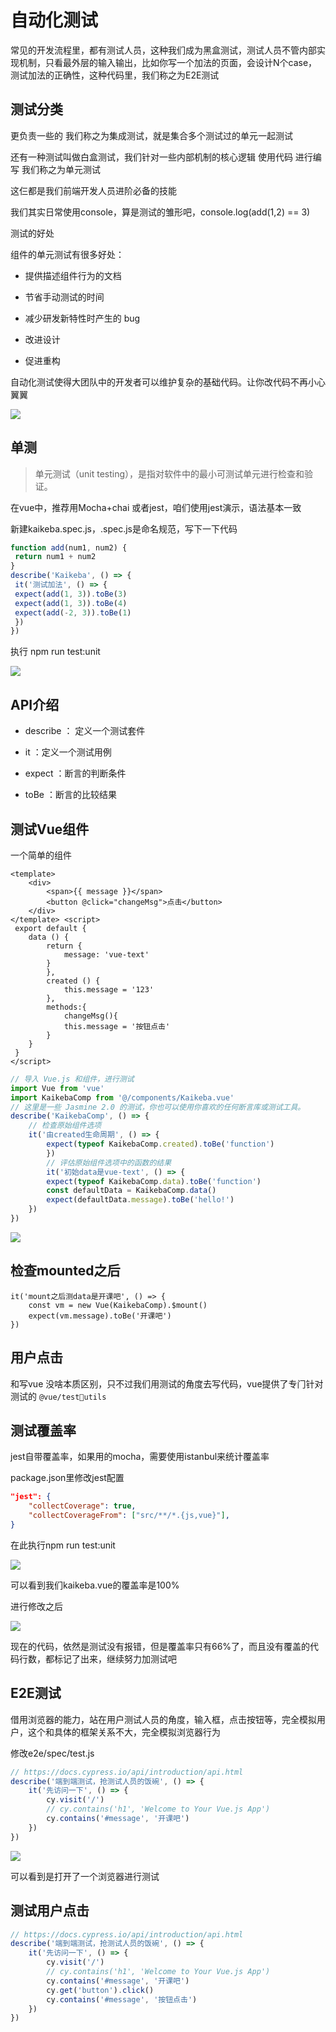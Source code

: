 # 自动化测试

常⻅的开发流程⾥，都有测试⼈员，这种我们成为⿊盒测试，测试⼈员不管内部实现机制，只看最外层的输⼊输出，⽐如你写⼀个加法的⻚⾯，会设计N个case，测试加法的正确性，这种代码⾥，我们称之为E2E测试

## 测试分类

更负责⼀些的 我们称之为集成测试，就是集合多个测试过的单元⼀起测试

还有⼀种测试叫做⽩盒测试，我们针对⼀些内部机制的核⼼逻辑 使⽤代码 进⾏编写 我们称之为单元测试

这仨都是我们前端开发⼈员进阶必备的技能

我们其实⽇常使⽤console，算是测试的雏形吧，console.log(add(1,2) == 3)

测试的好处

组件的单元测试有很多好处：

* 提供描述组件⾏为的⽂档

* 节省⼿动测试的时间
* 减少研发新特性时产⽣的 bug
* 改进设计
* 促进重构

⾃动化测试使得⼤团队中的开发者可以维护复杂的基础代码。让你改代码不再⼩⼼翼翼

<img src="https://cdn.jsdelivr.net/gh/2662419405/imgPlus/Snipaste_2020-01-22_12-00-45.png" />

## 单测

> 单元测试（unit testing），是指对软件中的最⼩可测试单元进⾏检查和验证。

在vue中，推荐⽤Mocha+chai 或者jest，咱们使⽤jest演示，语法基本⼀致

新建kaikeba.spec.js，.spec.js是命名规范，写下⼀下代码

```js
function add(num1, num2) {
 return num1 + num2
}
describe('Kaikeba', () => {
 it('测试加法', () => {
 expect(add(1, 3)).toBe(3)
 expect(add(1, 3)).toBe(4)
 expect(add(-2, 3)).toBe(1)
 })
})
```

执⾏ npm run test:unit

<img src="https://cdn.jsdelivr.net/gh/2662419405/imgPlus/Snipaste_2020-01-22_12-01-01.png" />

## API介绍

* describe ： 定义⼀个测试套件

* it ：定义⼀个测试⽤例
* expect ：断⾔的判断条件
* toBe ：断⾔的⽐较结果

## 测试Vue组件

⼀个简单的组件

```vue
<template>
    <div>
        <span>{{ message }}</span>
        <button @click="changeMsg">点击</button>
    </div>
</template> <script>
 export default {
    data () {
        return {
            message: 'vue-text'
        }
        },
        created () {
            this.message = '123'
        },
        methods:{
            changeMsg(){
            this.message = '按钮点击'
        }
    }
 }
</script>
```

```js
// 导⼊ Vue.js 和组件，进⾏测试
import Vue from 'vue'
import KaikebaComp from '@/components/Kaikeba.vue'
// 这⾥是⼀些 Jasmine 2.0 的测试，你也可以使⽤你喜欢的任何断⾔库或测试⼯具。
describe('KaikebaComp', () => {
    // 检查原始组件选项
    it('由created⽣命周期', () => {
        expect(typeof KaikebaComp.created).toBe('function')
        })
        // 评估原始组件选项中的函数的结果
        it('初始data是vue-text', () => {
        expect(typeof KaikebaComp.data).toBe('function')
        const defaultData = KaikebaComp.data()
        expect(defaultData.message).toBe('hello!')
    })
})
```

<img src="https://cdn.jsdelivr.net/gh/2662419405/imgPlus/Snipaste_2020-01-22_12-01-15.png" />

## 检查mounted之后

```vue
it('mount之后测data是开课吧', () => {
    const vm = new Vue(KaikebaComp).$mount()
    expect(vm.message).toBe('开课吧')
})
```

## ⽤户点击

和写vue 没啥本质区别，只不过我们⽤测试的⻆度去写代码，vue提供了专⻔针对测试的 `@vue/testutils`

## 测试覆盖率

jest⾃带覆盖率，如果⽤的mocha，需要使⽤istanbul来统计覆盖率

package.json⾥修改jest配置

```json
"jest": {
    "collectCoverage": true,
    "collectCoverageFrom": ["src/**/*.{js,vue}"],
}
```

在此执⾏npm run test:unit

<img src="https://cdn.jsdelivr.net/gh/2662419405/imgPlus/Snipaste_2020-01-22_12-01-27.png"/>

可以看到我们kaikeba.vue的覆盖率是100%

进⾏修改之后

<img src="https://cdn.jsdelivr.net/gh/2662419405/imgPlus/Snipaste_2020-01-22_12-01-36.png"/>

现在的代码，依然是测试没有报错，但是覆盖率只有66%了，⽽且没有覆盖的代码⾏数，都标记了出来，继续努⼒加测试吧

## E2E测试

借⽤浏览器的能⼒，站在⽤户测试⼈员的⻆度，输⼊框，点击按钮等，完全模拟⽤户，这个和具体的框架关系不⼤，完全模拟浏览器⾏为

修改e2e/spec/test.js

```js
// https://docs.cypress.io/api/introduction/api.html
describe('端到端测试，抢测试⼈员的饭碗', () => {
    it('先访问⼀下', () => {
        cy.visit('/')
        // cy.contains('h1', 'Welcome to Your Vue.js App')
        cy.contains('#message', '开课吧')
    })
})
```

<img src="https://cdn.jsdelivr.net/gh/2662419405/imgPlus/Snipaste_2020-01-22_12-02-21.png"/>

可以看到是打开了⼀个浏览器进⾏测试

## 测试⽤户点击

```js
// https://docs.cypress.io/api/introduction/api.html
describe('端到端测试，抢测试⼈员的饭碗', () => {
    it('先访问⼀下', () => {
        cy.visit('/')
        // cy.contains('h1', 'Welcome to Your Vue.js App')
        cy.contains('#message', '开课吧')
        cy.get('button').click()
        cy.contains('#message', '按钮点击')
    })
})
```

